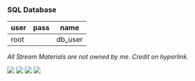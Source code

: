 ### SQL Database
|user|pass|name|
|---|---|---|
|root||db_user|

<i>All Stream Materials are not owned by me. Credit on hyperlink.</i>

<img src="https://cdn.discordapp.com/attachments/1055832957916557332/1145827210767368234/image.png" loading="lazy" href="Main"/>
<img src="https://cdn.discordapp.com/attachments/1055832957916557332/1145827577529909389/image.png" loading="lazy" href="Main"/>
<img src="https://cdn.discordapp.com/attachments/1055832957916557332/1145827211073556490/image.png" loading="lazy" href="Login"/>
<img src="https://cdn.discordapp.com/attachments/1055832957916557332/1145827211404914749/image.png" loading="lazy" href="Account"/>
